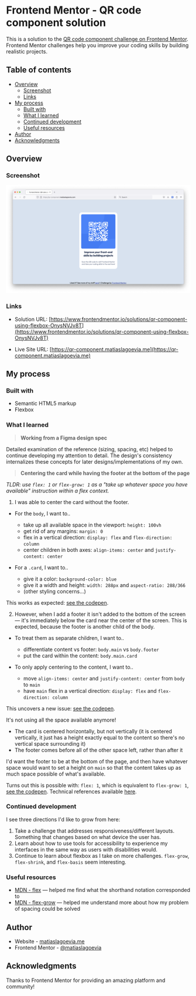 # Frontend Mentor - QR code component solution

This is a solution to the [QR code component challenge on Frontend Mentor](https://www.frontendmentor.io/challenges/qr-code-component-iux_sIO_H). Frontend Mentor challenges help you improve your coding skills by building realistic projects.

## Table of contents

- [Overview](#overview)
  - [Screenshot](#screenshot)
  - [Links](#links)
- [My process](#my-process)
  - [Built with](#built-with)
  - [What I learned](#what-i-learned)
  - [Continued development](#continued-development)
  - [Useful resources](#useful-resources)
- [Author](#author)
- [Acknowledgments](#acknowledgments)

## Overview

### Screenshot

![Screenshot of my solution](screenshot.png)

### Links

- Solution URL: [https://www.frontendmentor.io/solutions/qr-component-using-flexbox-OnysNVJv8T](https://www.frontendmentor.io/solutions/qr-component-using-flexbox-OnysNVJv8T)

- Live Site URL: [https://qr-component.matiaslagoevia.me](https://qr-component.matiaslagoevia.me)

## My process

### Built with

- Semantic HTML5 markup
- Flexbox

### What I learned

> **Working from a Figma design spec**

Detailed examination of the reference (sizing, spacing, etc) helped to continue developing my attention to detail. The design's consistency internalizes these concepts for later designs/implementations of my own.

> **Centering the card while having the footer at the bottom of the page**

_TLDR: use `flex: 1` or `flex-grow: 1` as a "take up whatever space you have available" instruction within a flex context._

1. I was able to center the card without the footer.

- For the `body`, I want to..

  - take up all available space in the viewport: `height: 100vh`
  - get rid of any margins: `margin: 0`
  - flex in a vertical direction: `display: flex` and `flex-direction: column`
  - center children in both axes: `align-items: center` and `justify-content: center`

- For a `.card`, I want to..
  - give it a color: `background-color: blue`
  - give it a width and height: `width: 288px` and `aspect-ratio: 288/366`
  - (other styling concerns...)

This works as expected: [see the codepen](https://codepen.io/matiaslagoevia/pen/LYqzpyx).

2. However, when I add a footer it isn't added to the bottom of the screen — it's immediately below the card near the center of the screen. This is expected, because the footer is another child of the body.

- To treat them as separate children, I want to..

  - differentiate content vs footer: `body.main` vs `body.footer`
  - put the card within the content: `body.main.card`

- To only apply centering to the content, I want to..
  - move `align-items: center` and `justify-content: center` from `body` to `main`
  - have `main` flex in a vertical direction: `display: flex` and `flex-direction: column`

This uncovers a new issue: [see the codepen](https://codepen.io/matiaslagoevia/pen/eYxGpPJ).

It's not using all the space available anymore!

- The card is centered horizontally, but not vertically (it is centered vertically, it just has a height exactly equal to the content so there's no vertical space surrounding it)
- The footer comes before all of the other space left, rather than after it

I'd want the footer to be at the bottom of the page, and then have whatever space
would want to set a height on `main` so that the content takes up as much space possible of what's available.

Turns out this is possible with: `flex: 1`, which is equivalent to `flex-grow: 1`, [see the codepen](https://codepen.io/matiaslagoevia/pen/eYxGpPJ). Technical references available [here](#useful-resources).

### Continued development

I see three directions I'd like to grow from here:

1. Take a challenge that addresses responsiveness/different layouts. Something that changes based on what device the user has.
2. Learn about how to use tools for accessibility to experience my interfaces in the same way as users with disabilities would.
3. Continue to learn about flexbox as I take on more challenges. `flex-grow`, `flex-shrink`, and `flex-basis` seem interesting.

### Useful resources

- [MDN - flex](https://developer.mozilla.org/en-US/docs/Web/CSS/flex) — helped me find what the shorthand notation corresponded to
- [MDN - flex-grow](https://developer.mozilla.org/en-US/docs/Web/CSS/flex-grow) — helped me understand more about how my problem of spacing could be solved

## Author

- Website - [matiaslagoevia.me](https://matiaslagoevia.me)
- Frontend Mentor - [@matiaslagoevia](https://www.frontendmentor.io/profile/matiaslagoevia)

## Acknowledgments

Thanks to Frontend Mentor for providing an amazing platform and community!
